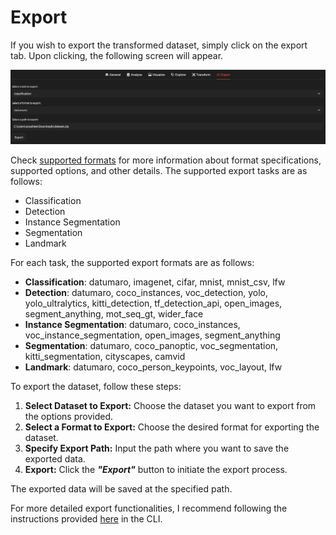 # Export

If you wish to export the transformed dataset, simply click on the export tab. Upon clicking, the following screen will appear.

![Export Tab](../../../../images/gui/single/export_tab.png)

Check [supported formats](../../../docs/data-formats/formats/index.rst) for more information about format specifications, supported options, and other details.
The supported export tasks are as follows:
- Classification
- Detection
- Instance Segmentation
- Segmentation
- Landmark

For each task, the supported export formats are as follows:
- **Classification**: datumaro, imagenet, cifar, mnist, mnist_csv, lfw
- **Detection**: datumaro, coco_instances, voc_detection, yolo, yolo_ultralytics, kitti_detection, tf_detection_api, open_images, segment_anything, mot_seq_gt, wider_face
- **Instance Segmentation**: datumaro, coco_instances, voc_instance_segmentation, open_images, segment_anything
- **Segmentation**: datumaro, coco_panoptic, voc_segmentation, kitti_segmentation, cityscapes, camvid
- **Landmark**: datumaro, coco_person_keypoints, voc_layout, lfw

To export the dataset, follow these steps:
1. **Select Dataset to Export:** Choose the dataset you want to export from the options provided.
2. **Select a Format to Export:** Choose the desired format for exporting the dataset.
3. **Specify Export Path:** Input the path where you want to save the exported data.
4. **Export:** Click the **_"Export"_** button to initiate the export process.

The exported data will be saved at the specified path.

For more detailed export functionalities, I recommend following the instructions provided [here](../../command-reference/context/export.md) in the CLI.
